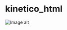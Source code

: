 # kinetico_html 
![Image alt](https://github.com/{username}/{repository}/raw/{branch}/{path}/image.png)
